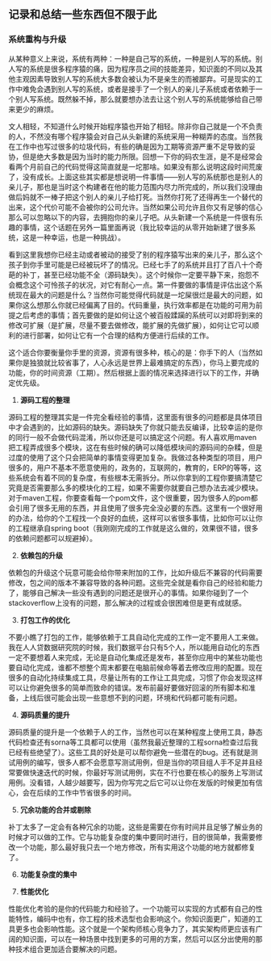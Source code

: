 ## 记录和总结一些东西但不限于此

### 系统重构与升级

从某种意义上来说，系统有两种：一种是自己写的系统，一种是别人写的系统。别人写的系统是很多程序猿的痛，因为程序员之间的技能差异，知识面的不同以及其他主观因素导致别人写的系统大多数会被认为不是亲生的而被鄙弃。可是现实的工作中难免会遇到别人写的系统，或者是接手了一个别人的亲儿子系统或者依赖于一个别人写系统。既然躲不掉，那么就要想办法去让这个别人写的系统能够给自己带来更少的麻烦。

文人相轻，不知道什么时候开始程序猿也开始了相轻。除非你自己就是一个不负责的人，不然没有哪个程序猿会对自己从头新建的系统采用一种糊弄的态度。当然我在工作中也写过很多的垃圾代码，有些的确是因为工期等资源严重不足导致的妥协，但是绝大多数是因为当时的能力所限。回想一下你的码农生涯，是不是经常会看两个月前自己的代码觉得这简直就是一坨那啥。如果没有那么说明这段时间荒废了，没有成长。上面这些其实都是想说明一件事情——别人写的系统那也是别人的亲儿子，那也是当时这个构建者在他的能力范围内尽力所完成的，所以我们没理由做后妈就不一棒子把这个别人的亲儿子给打死。当然你打死了还得再生一个替代的出来，这个代价可能不会被你的公司允许。当然如果公司允许且你又有足够的信心那么可以忽略以下的内容，去拥抱你的亲儿子吧。从头新建一个系统是一件很有乐趣的事情，这个话题在另外一篇里面再说（我比较幸运的从零开始新建了很多系统，这是一种幸运，也是一种挑战）。

看到这里我想你已经主动或者被动的接受了别的程序猿写出来的亲儿子，那么这个孩子到你手里可能是已经被玩坏了的情况。已经七手了的系统并且打了百八十个奇葩的补丁，甚至已经功能不全（源码缺失）。这个时候你一定要平静下来，抱怨不会概念这个可怜孩子的状况，对它有耐心一点。第一件要做的事情是评估出这个系统现在最大的问题是什么？当然你可能觉得代码就是一坨屎很烂是最大的问题，如果你这么想那么你就已经偏离了目的。代码重量，执行效率都是在功能的可用为前提之后考虑的事情；首先要做的是如何让这个被百般蹂躏的系统可以对即将到来的修改可扩展（是扩展，尽量不要去做修改，能扩展的先做扩展），如何让它可以顺利的进行部署，如何让它有一个合理的结构方便进行后续的工作。

这个适合你要衡量你手里的资源，资源有很多种，核心的是：你手下的人（当然如果你是独狼就比较省事了，人心永远是世界上最难搞定的东西），你马上要完成的功能，你的时间资源（工期）。然后根据上面的情况来选择进行以下的工作，并确定优先级。

1. **源码工程的整理**

源码工程的整理其实是一件完全看经验的事情，这里面有很多的问题都是具体项目中才会遇到的，比如源码的缺失。源码缺失了你就只能去反编译，比较幸运的是你的同行一般不会做代码混淆，所以你还是可以搞定这个问题。有人喜欢用maven把工程弄成很多个模块，这在有些时候的确可以降低模块间的源码间的杂糅，但是过度的使用了这个只会把简单的事情变得更加复杂。我做过各种类型的项目，用户很多的，用户不基本不愿意使用的，政务的，互联网的，教育的，ERP的等等，这些系统会有着不同的复杂度，有些根本无需拆分。所以你拿到的工程你要搞清楚它究竟是否需要那么多的模块化的工程，如果不需要你就要自己想办法去减少模块。对于maven工程，你要查看每一个pom文件，这个很重要，因为很多人的pom都会引用了很多无用的东西，并且使用了很多完全没必要的东西。这里有一个很好用的办法，给你的个工程找一个良好的血统，这样可以省很多事情，比如你可以让你的工程继承自spring boot（我刚刚完成的工作就是这么做的，效果很不错，很多的依赖问题都可以规避掉）。

2. **依赖包的升级**

依赖包的升级这个玩意可能会给你带来附加的工作，比如升级后不兼容的代码需要修改，包之间的版本不兼容导致的各种问题。这些完全就是看你自己的经验和能力了，能够自己解决一些没有遇到的问题还是很开心的事情。如果你碰到了一个stackoverflow上没有的问题，那么解决的过程或会很困难但是更有成就感。

3. **打包工作的优化**

不要小瞧了打包的工作，能够依赖于工具自动化完成的工作一定不要用人工来做。我在人人贷数据研究院的时候，我们数据平台只有5个人，所以能用自动化的东西一定不要想着人来完成，无论是自动化集成还是发布，甚至你应用中的某些功能也要自动化完成，谁都不想整个周末都要在电脑前候命等着去修改应用的配置。现在很多的自动化持续集成工具，尽量让所有的工作让工具完成，习惯了你会发现这样可以让你避免很多的简单而致命的错误。发布前最好要做好回滚的所有脚本和准备，上线后很可能会出现一些意想不到的问题，环境和代码都可能有问题。

4. **源码质量的提升**

源码质量的提升是一个依赖于人的工作，当然也可以在某种程度上使用工具，静态代码检查还有sorna等工具都可以使用（虽然我最近整理的工程sorna检查过后我已经有些绝望了）。这些工具的好处是可以帮你避免一些潜在的bug。还有就是测试用例的编写，很多人都不会愿意写测试用例，但是当你的项目组人手不足并且经常要做快速迭代的时候，你最好写测试用例，实在不行也要在核心的服务上写测试用例。没看错，人越少越要写，因为你写完之后它可以让你在发版的时候更加有信心，会在后续的工作中节省很多的时间。

5. **冗余功能的合并或剔除**

补丁太多了一定会有各种冗余的功能，这些是需要在你有时间并且足够了解业务的时候才可以做的工作。它与功能复杂度的集中要同时进行，目的很简单，我需要修改一个功能，那么最好我只去一个地方修改，所有实用这个功能的地方就都修复了。

6. **功能复杂度的集中**

7. **性能优化**

性能优化考验的是你的代码能力和经验了。一个功能可以实现的方式都有自己的性能特性，编码中也有，你工程的技术选型也会影响这个。你知识面更广，知道的工具更多也会影响性能。这个就是一个架构师核心竞争力了，其实架构师更应该有广阔的知识面，可以在一种场景中找到更多的可用的方案，然后可以区分出使用的那种技术组合更加适合要解决的问题。
